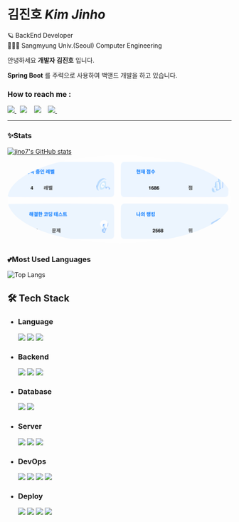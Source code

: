 # 김진호 *Kim Jinho*
🪐 BackEnd Developer  
🧑🏻‍💻 Sangmyung Univ.(Seoul) Computer Engineering    

안녕하세요 **개발자 김진호** 입니다.

**Spring Boot** 를 주력으로 사용하여 백앤드 개발을 하고 있습니다.

<h3>How to reach me : </h3>
<p>
  <a href="https://www.instagram.com/keemzino7/"/>
    <img src="https://img.shields.io/badge/Instagram-E4405F?style=flat-square&logo=Instagram&logoColor=white"/>
  </a>&nbsp
  <a href="https://jinhos-devlog.tistory.com/"/>
    <img src="https://img.shields.io/badge/Tistory-F76A5B?style=flat-square&logo=Tistory&logoColor=white&color=F76A5B"/></a>&nbsp
  </a>&nbsp
  <a href="https://jinho7.github.io/"/>
    <img src="https://img.shields.io/badge/GitHub_Pages-000000?style=flat-square&logo=GitHub&logoColor=white&color=24292F"/></a>&nbsp
  </a>&nbsp
  <a href="mailto:jh7524jh7524@gmail.com"/>
    <img src="https://img.shields.io/badge/Gmail-EA4335?style=flat-square&logo=Gmail&logoColor=white"/>
  </a>&nbsp
</p>

<hr>

<h3>✨Stats</h3>
<p>
  <!-- GitHub Stats -->
  <a href="https://github.com/anuraghazra/github-readme-stats">
    <img src="https://github-readme-stats.vercel.app/api?username=jinho7&amp;show_icons=true&amp;theme=radical" alt="jino7's GitHub stats" 
         width=54.5% />
  </a>
  
  <!-- programmers.ac Stats -->
  <a href="https://programmers.co.kr/profile/jinho7">
    <img src="https://raw.githubusercontent.com/jinho7/Programmers_Badge_Generator/main/result/result.svg" 
         alt="Programmers Badge" 
         height="auto" width="auto" style="border-radius: 50%;" />
  </a>
  
  <!-- Most Used Languages -->
  <h3>💕Most Used Languages<br></h3>
  <p><img src="https://github-readme-stats.vercel.app/api/top-langs/?username=jinho7&amp;layout=compact&amp;theme=radical" alt="Top Langs"></p>
</p>

## :hammer_and_wrench: Tech Stack

* ### Language
  <img src="https://img.shields.io/badge/Python-3766AB?style=round-square&logo=Python&logoColor=white"/>
  <img src="https://img.shields.io/badge/Java-007396?style=round-square&logo=Oracle&logoColor=white"/>
  <img src="https://img.shields.io/badge/Kotlin-0095D5?style=round-square&logo=Kotlin&logoColor=white"/>

* ### Backend
  <img src="https://img.shields.io/badge/Spring-6DB33F?style=round-square&logo=Spring&logoColor=white"/>
  <img src="https://img.shields.io/badge/Spring%20Boot-6DB33F?style=round-square&logo=SpringBoot&logoColor=white"/>
  <img src="https://img.shields.io/badge/Spring%20Security-6DB33F?style=round-square&logo=SpringSecurity&logoColor=white"/>
  
* ### Database
  <img src="https://img.shields.io/badge/MySQL-4479A1?style=round-square&logo=MySQL&logoColor=white"/>
  <img src="https://img.shields.io/badge/-Redis-05122A?style=round-square&logo=MySQL&logoColor=white"/>

* ### Server
  <img src="https://img.shields.io/badge/Apache%20Tomcat-F8DC75?style=round-square&logo=apachetomcat&logoColor=black"/>
  <img src="https://img.shields.io/badge/Apache-D22128?style=round-square&logo=Apache&logoColor=white"/>
  <img src="https://img.shields.io/badge/NGINX-009639?style=round-square&logo=NGINX&logoColor=white"/>

* ### DevOps
  <img src="https://img.shields.io/badge/Git-F05032?style=round-square&logo=Git&logoColor=white"/>
  <img src="https://img.shields.io/badge/GitHub-181717?style=round-square&logo=github&logoColor=white"/>
  <img src="https://img.shields.io/badge/GitHub%20Actions-2088FF?style=round-square&logo=githubactions&logoColor=white"/>
  <img src="https://img.shields.io/badge/Docker-2496ED?style=round-square&logo=Docker&logoColor=white"/>

* ### Deploy
  <img src="https://img.shields.io/badge/AWS-232F3E?style=round-square&logo=amazonaws&logoColor=white"/>
  <img src="https://img.shields.io/badge/EC2-FF9900?style=round-square&logo=amazonec2&logoColor=white"/>
  <img src="https://img.shields.io/badge/RDS-527FFF?style=round-square&logo=amazonrds&logoColor=white"/>
  <img src="https://img.shields.io/badge/Route%2053-8C4FFF?style=round-square&logo=amazonroute53&logoColor=white"/>
